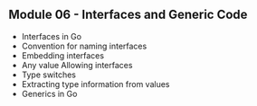 ## Module 06 - Interfaces and Generic Code

- Interfaces in Go
- Convention for naming interfaces
- Embedding interfaces
- Any value Allowing interfaces
- Type switches
- Extracting type information from values
- Generics in Go
